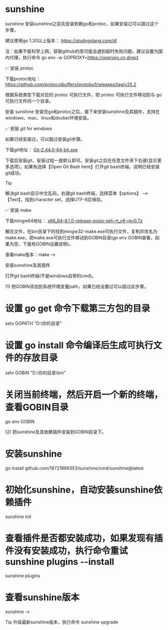 # sunshine
sunshine
安装sunshine之前先安装依赖go和protoc，如果安装过可以跳过这个步骤。

建议使用go 1.20以上版本： https://studygolang.com/dl

注：如果不能科学上网，获取github的库可能会遇到超时失败问题，建议设置为国内代理，执行命令 go env -w GOPROXY=https://goproxy.cn,direct


✅ 安装 protoc

下载protoc地址： https://github.com/protocolbuffers/protobuf/releases/tag/v25.2

根据系统类型下载对应的 protoc 可执行文件，把 protoc 可执行文件移动到与 go 可执行文件同一个目录。

安装 sunshine
安装完go和protoc之后，接下来安装sunshine及其插件，支持在windows、mac、linux和docker环境安装。

✅ 安装 git for windows

如果已经安装过，可以跳过安装git步骤。

下载git地址： [Git-2.44.0-64-bit.exe](https://github.com/git-for-windows/git/releases/download/v2.44.0.windows.1/Git-2.44.0-64-bit.exe)

下载后安装git，安装过程一直默认即可。安装git之后在任意文件夹下右键(显示更多选项)，如果有选择【Open Git Bash here】打开git bash终端，说明已经安装git成功。

Tip

解决git bash显示中文乱码，右键git bash终端，选择菜单【options】 --> 【Text】，找到character set，选择UTF-8后保存。


✅ 安装 make

下载mingw64地址： [x86_64-8.1.0-release-posix-seh-rt_v6-rev0.7z](https://sourceforge.net/projects/mingw-w64/files/Toolchains%20targetting%20Win64/Personal%20Builds/mingw-builds/8.1.0/threads-posix/seh/x86_64-8.1.0-release-posix-seh-rt_v6-rev0.7z)

解压文件，在bin目录下的找到mingw32-make.exe可执行文件，复制并改名为make.exe，把make.exe可执行文件移动到GOBIN目录(go env GOBIN查看，如果为空，下面有GOBIN设置说明)。

查看make版本：make -v

安装sunshine及其插件

打开git bash终端(不是windows自带的cmd)。

(1) 把GOBIN添加到系统环境变量path，如果已经设置过可以跳过此步骤。

# 设置 go get 命令下载第三方包的目录
setx GOPATH "D:\你的目录"
# 设置 go install 命令编译后生成可执行文件的存放目录
setx GOBIN "D:\你的目录\bin"

# 关闭当前终端，然后开启一个新的终端，查看GOBIN目录
go env GOBIN

(2) 把sunshine及其依赖插件安装到GOBIN目录下。

# 安装sunshine
go install github.com/18721889353/sunshine/cmd/sunshine@latest


# 初始化sunshine，自动安装sunshine依赖插件
sunshine init

# 查看插件是否都安装成功，如果发现有插件没有安装成功，执行命令重试 sunshine plugins --install
sunshine plugins

# 查看sunshine版本
sunshine -v


Tip
升级最新sunshine版本，执行命令 sunshine upgrade
